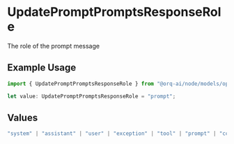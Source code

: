 # UpdatePromptPromptsResponseRole

The role of the prompt message

## Example Usage

```typescript
import { UpdatePromptPromptsResponseRole } from "@orq-ai/node/models/operations";

let value: UpdatePromptPromptsResponseRole = "prompt";
```

## Values

```typescript
"system" | "assistant" | "user" | "exception" | "tool" | "prompt" | "correction" | "expected_output"
```